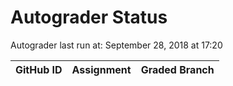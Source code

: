 # Autograder Status
Autograder last run at: September 28, 2018 at 17:20

| GitHub ID | Assignment | Graded Branch |
|-----------|------------|---------------|
